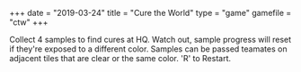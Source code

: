 +++
date = "2019-03-24"
title = "Cure the World"
type = "game"
gamefile = "ctw"
+++

Collect 4 samples to find cures at HQ. Watch out, sample progress will reset if they're exposed to a different color. Samples can be passed teamates on adjacent tiles that are clear or the same color. 'R' to Restart.
